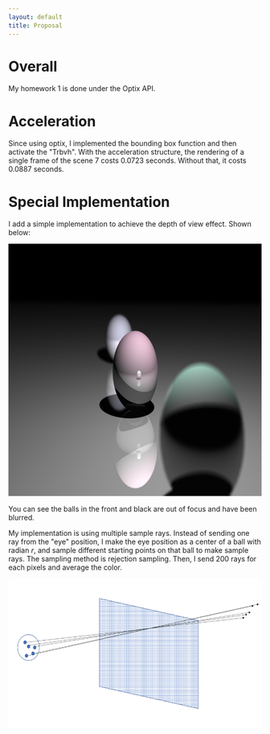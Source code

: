 ```yaml
---
layout: default
title: Proposal
---
```


# Overall

My homework 1 is done under the Optix API.

# Acceleration 

Since using optix, I implemented the bounding box function and then activate the "Trbvh". With the acceleration structure, the rendering of a single frame of the scene 7 costs 0.0723 seconds. Without that, it costs 0.0887 seconds.

# Special Implementation

I add a simple implementation to achieve the depth of view effect. Shown below:
<div style="text-align:center"><img src="figures/hw1/fig1.png" width="897" height="501"  /></div>

You can see the balls in the front and black are out of focus and have been blurred.

My implementation is using multiple sample rays. Instead of sending one ray from the "eye" position, I make the eye position as a center of a ball with radian $r$, and sample different starting points on that ball to make sample rays. The sampling method is rejection sampling. Then, I send 200 rays for each pixels and average the color.

<div style="text-align:center"><img src="figures/hw1/fig2.png" width="594" height="295"  /></div>